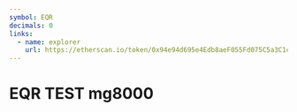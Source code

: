 ```yaml
---
symbol: EQR
decimals: 0
links:
  - name: explorer
    url: https://etherscan.io/token/0x94e94d695e4Edb8aeF055Fd075C5a3C1cBE39263
---
```


# EQR TEST mg8000
